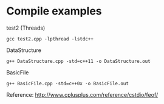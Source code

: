 # Compile examples

test2 (Threads)

    gcc test2.cpp -lpthread -lstdc++

DataStructure

    g++ DataStructure.cpp -std=c++11 -o DataStructure.out

BasicFile

    g++ BasicFile.cpp -std=c++0x -o BasicFile.out

Reference: http://www.cplusplus.com/reference/cstdio/feof/

